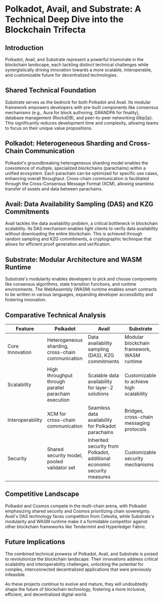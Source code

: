 # Polkadot, Avail, and Substrate: A Technical Deep Dive into the Blockchain Trifecta

## Introduction

Polkadot, Avail, and Substrate represent a powerful triumvirate in the blockchain landscape, each tackling distinct technical challenges while synergistically driving innovation towards a more scalable, interoperable, and customizable future for decentralized technologies.

## Shared Technical Foundation

Substrate serves as the bedrock for both Polkadot and Avail. Its modular framework empowers developers with pre-built components like consensus mechanisms (e.g., Aura for block authoring, GRANDPA for finality), database management (RocksDB), and peer-to-peer networking (libp2p). This significantly reduces development time and complexity, allowing teams to focus on their unique value propositions.

## Polkadot: Heterogeneous Sharding and Cross-Chain Communication

Polkadot's groundbreaking heterogeneous sharding model enables the coexistence of multiple, specialized blockchains (parachains) within a unified ecosystem. Each parachain can be optimized for specific use cases, enhancing overall throughput. Cross-chain communication is facilitated through the Cross-Consensus Message Format (XCM), allowing seamless transfer of assets and data between parachains.

## Avail: Data Availability Sampling (DAS) and KZG Commitments

Avail tackles the data availability problem, a critical bottleneck in blockchain scalability. Its DAS mechanism enables light clients to verify data availability without downloading the entire blockchain. This is achieved through random sampling and KZG commitments, a cryptographic technique that allows for efficient proof generation and verification.

## Substrate: Modular Architecture and WASM Runtime

Substrate's modularity enables developers to pick and choose components like consensus algorithms, state transition functions, and runtime environments. The WebAssembly (WASM) runtime enables smart contracts to be written in various languages, expanding developer accessibility and fostering innovation.

## Comparative Technical Analysis

| Feature           | Polkadot                                                                | Avail                                                                         | Substrate                                                                            |
|-------------------|------------------------------------------------------------------------|-------------------------------------------------------------------------------|--------------------------------------------------------------------------------------|
| Core Innovation   | Heterogeneous sharding, cross-chain communication                      | Data availability sampling (DAS), KZG commitments                             | Modular blockchain framework, WASM runtime                                           |
| Scalability       | High throughput through parallel parachain execution                   | Scalable data availability for layer-2 solutions                              | Customizable to achieve high scalability                                             |
| Interoperability  | XCM for cross-chain communication                                      | Seamless data availability for Polkadot parachains                            | Bridges, cross-chain messaging protocols                                             |
| Security          | Shared security model, pooled validator set                            | Inherited security from Polkadot, additional economic security measures       | Customizable security mechanisms                                                     |

## Competitive Landscape

Polkadot and Cosmos compete in the multi-chain arena, with Polkadot emphasizing shared security and Cosmos prioritizing chain sovereignty. Avail's DAS technology faces competition from Celestia, while Substrate's modularity and WASM runtime make it a formidable competitor against other blockchain frameworks like Tendermint and Hyperledger Fabric.

## Future Implications

The combined technical prowess of Polkadot, Avail, and Substrate is poised to revolutionize the blockchain landscape. Their innovations address critical scalability and interoperability challenges, unlocking the potential for complex, interconnected decentralized applications that were previously infeasible.

As these projects continue to evolve and mature, they will undoubtedly shape the future of blockchain technology, fostering a more inclusive, efficient, and decentralized digital world.
